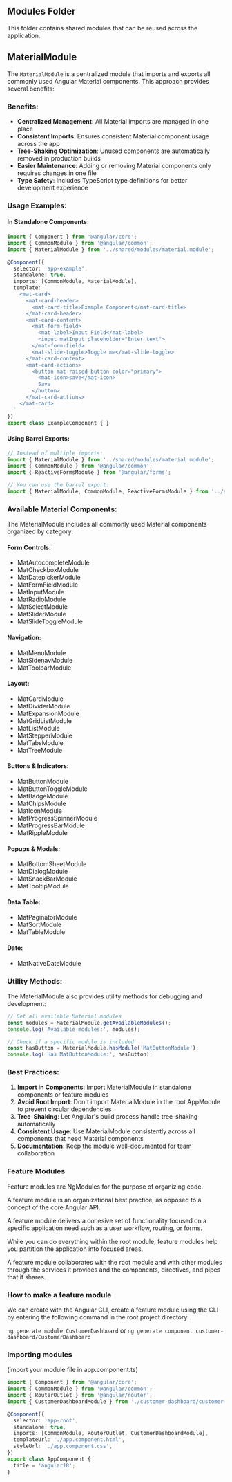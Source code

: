## Modules Folder

This folder contains shared modules that can be reused across the application.

## MaterialModule

The `MaterialModule` is a centralized module that imports and exports all commonly used Angular Material components. This approach provides several benefits:

### Benefits:
- **Centralized Management**: All Material imports are managed in one place
- **Consistent Imports**: Ensures consistent Material component usage across the app
- **Tree-Shaking Optimization**: Unused components are automatically removed in production builds
- **Easier Maintenance**: Adding or removing Material components only requires changes in one file
- **Type Safety**: Includes TypeScript type definitions for better development experience

### Usage Examples:

#### In Standalone Components:
```typescript
import { Component } from '@angular/core';
import { CommonModule } from '@angular/common';
import { MaterialModule } from '../shared/modules/material.module';

@Component({
  selector: 'app-example',
  standalone: true,
  imports: [CommonModule, MaterialModule],
  template: `
    <mat-card>
      <mat-card-header>
        <mat-card-title>Example Component</mat-card-title>
      </mat-card-header>
      <mat-card-content>
        <mat-form-field>
          <mat-label>Input Field</mat-label>
          <input matInput placeholder="Enter text">
        </mat-form-field>
        <mat-slide-toggle>Toggle me</mat-slide-toggle>
      </mat-card-content>
      <mat-card-actions>
        <button mat-raised-button color="primary">
          <mat-icon>save</mat-icon>
          Save
        </button>
      </mat-card-actions>
    </mat-card>
  `
})
export class ExampleComponent { }
```

#### Using Barrel Exports:
```typescript
// Instead of multiple imports:
import { MaterialModule } from '../shared/modules/material.module';
import { CommonModule } from '@angular/common';
import { ReactiveFormsModule } from '@angular/forms';

// You can use the barrel export:
import { MaterialModule, CommonModule, ReactiveFormsModule } from '../shared/modules';
```

### Available Material Components:

The MaterialModule includes all commonly used Material components organized by category:

#### Form Controls:
- MatAutocompleteModule
- MatCheckboxModule
- MatDatepickerModule
- MatFormFieldModule
- MatInputModule
- MatRadioModule
- MatSelectModule
- MatSliderModule
- MatSlideToggleModule

#### Navigation:
- MatMenuModule
- MatSidenavModule
- MatToolbarModule

#### Layout:
- MatCardModule
- MatDividerModule
- MatExpansionModule
- MatGridListModule
- MatListModule
- MatStepperModule
- MatTabsModule
- MatTreeModule

#### Buttons & Indicators:
- MatButtonModule
- MatButtonToggleModule
- MatBadgeModule
- MatChipsModule
- MatIconModule
- MatProgressSpinnerModule
- MatProgressBarModule
- MatRippleModule

#### Popups & Modals:
- MatBottomSheetModule
- MatDialogModule
- MatSnackBarModule
- MatTooltipModule

#### Data Table:
- MatPaginatorModule
- MatSortModule
- MatTableModule

#### Date:
- MatNativeDateModule

### Utility Methods:

The MaterialModule also provides utility methods for debugging and development:

```typescript
// Get all available Material modules
const modules = MaterialModule.getAvailableModules();
console.log('Available modules:', modules);

// Check if a specific module is included
const hasButton = MaterialModule.hasModule('MatButtonModule');
console.log('Has MatButtonModule:', hasButton);
```

### Best Practices:

1. **Import in Components**: Import MaterialModule in standalone components or feature modules
2. **Avoid Root Import**: Don't import MaterialModule in the root AppModule to prevent circular dependencies
3. **Tree-Shaking**: Let Angular's build process handle tree-shaking automatically
4. **Consistent Usage**: Use MaterialModule consistently across all components that need Material components
5. **Documentation**: Keep the module well-documented for team collaboration

### Feature Modules

Feature modules are NgModules for the purpose of organizing code.

A feature module is an organizational best practice, as opposed to a concept of the core Angular API.

A feature module delivers a cohesive set of functionality focused on a specific application need such as a user workflow, routing, or forms.

While you can do everything within the root module, feature modules help you partition the application into focused areas.

A feature module collaborates with the root module and with other modules through the services it provides and the components, directives, and pipes that it shares.

### How to make a feature module

We can create with the Angular CLI, create a feature module using the CLI by entering the following command in the root project directory.

`ng generate module CustomerDashboard` or `ng generate component customer-dashboard/CustomerDashboard`

### Importing modules

(import your module file in app.component.ts)

```typescript
import { Component } from '@angular/core';
import { CommonModule } from '@angular/common';
import { RouterOutlet } from '@angular/router';
import { CustomerDashboardModule } from './customer-dashboard/customer-dashboard.module';

@Component({
  selector: 'app-root',
  standalone: true,
  imports: [CommonModule, RouterOutlet, CustomerDashboardModule],
  templateUrl: './app.component.html',
  styleUrl: './app.component.css',
})
export class AppComponent {
  title = 'angular18';
}
```
